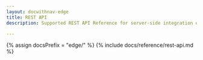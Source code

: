 ```yaml
---
layout: docwithnav-edge
title: REST API
description: Supported REST API Reference for server-side integration of your IoT projects

---
```


{% assign docsPrefix = "edge/" %}
{% include docs/reference/rest-api.md %}